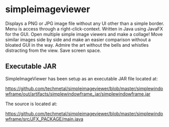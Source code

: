 # simpleimageviewer

Displays a PNG or JPG image file without any UI other than a simple border. Menu is access through a right-click-context. Written in Java using JavaFX for the GUI. Open multiple simple image viewers and make a collage! Move similar images side by side and make an easier comparison without a bloated GUI in the way. Admire the art without the bells and whistles distracting from the view. Save screen space.

## Executable JAR

SimpleImageViewer has been setup as an executable JAR file located at:

https://github.com/techmetal/simpleimageviewer/blob/master/simplewindowframe/out/artifacts/simplewindowframe_jar/simplewindowframe.jar

The source is located at:

https://github.com/techmetal/simpleimageviewer/blob/master/simplewindowframe/src/JFX_PACKAGE/main.java
